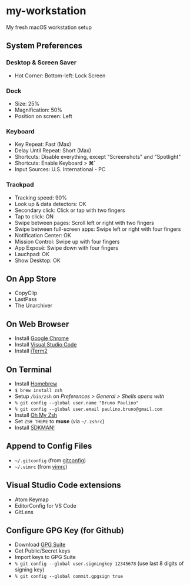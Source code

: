 # my-workstation
My fresh macOS workstation setup

## System Preferences
### Desktop & Screen Saver
- Hot Corner: Bottom-left: Lock Screen
### Dock
- Size: 25%
- Magnification: 50%
- Position on screen: Left
### Keyboard
- Key Repeat: Fast (Max)
- Delay Until Repeat: Short (Max)
- Shortcuts: Disable everything, except "Screenshots" and "Spotlight"
- Shortcuts: Enable Keyboard > **⌘`**
- Input Sources: U.S. International - PC
### Trackpad
- Tracking speed: 90%
- Look up & data detectors: OK
- Secondary click: Click or tap with two fingers
- Tap to click: ON
- Swipe between pages: Scroll left or right with two fingers
- Swipe between full-screen apps: Swipe left or right with four fingers
- Notification Center: OK
- Mission Control: Swipe up with four fingers
- App Exposé: Swipe down with four fingers
- Lauchpad: OK
- Show Desktop: OK

## On App Store
- CopyClip
- LastPass
- The Unarchiver

## On Web Browser
- Install [Google Chrome](https://www.google.com/chrome/)
- Install [Visual Studio Code](https://code.visualstudio.com/)
- Install [iTerm2](https://www.iterm2.com/)

## On Terminal
- Install [Homebrew](https://brew.sh)
- `$ brew install zsh`
- Setup `/bin/zsh` on _Preferences > General > Shells opens with_
- `% git config --global user.name "Bruno Paulino"`
- `% git config --global user.email paulino.bruno@gmail.com`
- Install [Oh My Zsh](https://ohmyz.sh/)
- Set `ZSH_THEME` to **muse** (via `~/.zshrc`)
- Install [SDKMAN!](https://sdkman.io/)

## Append to Config Files
- `~/.gitconfig` (from [gitconfig](config-files/gitconfig))
- `~/.vimrc` (from [vimrc](config-files/vimrc))

## Visual Studio Code extensions
- Atom Keymap
- EditorConfig for VS Code
- GitLens

## Configure GPG Key (for Github)
- Download [GPG Suite](https://gpgtools.org/)
- Get Public/Secret keys
- Import keys to GPG Suite
- `% git config --global user.signingkey 12345678` (use last 8 digits of signing key)
- `% git config --global commit.gpgsign true`
